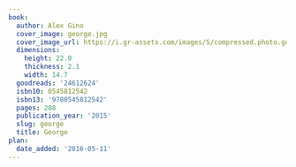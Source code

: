 ```yaml
---
book:
  author: Alex Gino
  cover_image: george.jpg
  cover_image_url: https://i.gr-assets.com/images/S/compressed.photo.goodreads.com/books/1423358952l/24612624._SX98_.jpg
  dimensions:
    height: 22.0
    thickness: 2.1
    width: 14.7
  goodreads: '24612624'
  isbn10: 0545812542
  isbn13: '9780545812542'
  pages: 208
  publication_year: '2015'
  slug: george
  title: George
plan:
  date_added: '2016-05-11'
---
```

